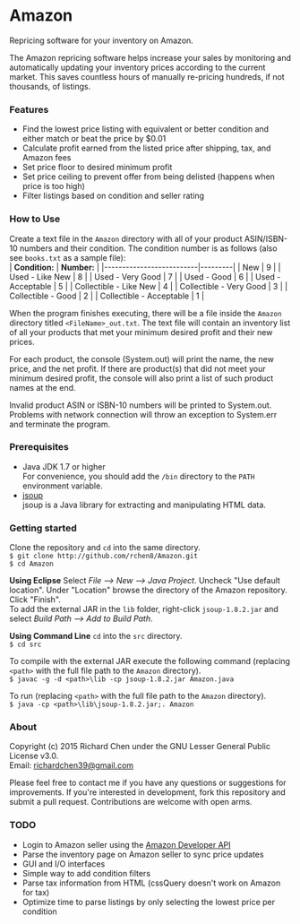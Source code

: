 # Amazon
Repricing software for your inventory on Amazon.

The Amazon repricing software helps increase your sales by monitoring and automatically updating your inventory prices according to the current market. This saves countless hours of manually re-pricing hundreds, if not thousands, of listings.

### Features
* Find the lowest price listing with equivalent or better condition and either match or beat the price by $0.01
* Calculate profit earned from the listed price after shipping, tax, and Amazon fees
* Set price floor to desired minimum profit
* Set price ceiling to prevent offer from being delisted (happens when price is too high)
* Filter listings based on condition and seller rating

### How to Use
Create a text file in the `Amazon` directory with all of your product ASIN/ISBN-10 numbers and their condition. The condition number is as follows (also see `books.txt` as a sample file):  
| **Condition:**               | **Number:** |
|--------------------------|---------|
| New                      | 9       |
| Used - Like New          | 8       |
| Used - Very Good         | 7       |
| Used - Good              | 6       |
| Used - Acceptable        | 5       |
| Collectible - Like New   | 4       |
| Collectible - Very Good  | 3       |
| Collectible - Good       | 2       |
| Collectible - Acceptable | 1       |

When the program finishes executing, there will be a file inside the `Amazon` directory titled `<FileName>_out.txt`. The text file will contain an inventory list of all your products that met your minimum desired profit and their new prices.

For each product, the console (System.out) will print the name, the new price, and the net profit. If there are product(s) that did not meet your minimum desired profit, the console will also print a list of such product names at the end.

Invalid product ASIN or ISBN-10 numbers will be printed to System.out. Problems with network connection will throw an exception to System.err and terminate the program.

### Prerequisites
* Java JDK 1.7 or higher  
For convenience, you should add the `/bin` directory to the `PATH` environment variable.
* [jsoup](http://jsoup.org/)  
jsoup is a Java library for extracting and manipulating HTML data.

### Getting started
Clone the repository and `cd` into the same directory.  
`$ git clone http://github.com/rchen8/Amazon.git`  
`$ cd Amazon`

**Using Eclipse**
Select *File --> New --> Java Project*. Uncheck "Use default location". Under "Location" browse the directory of the Amazon repository. Click "Finish".  
To add the external JAR in the `lib` folder, right-click `jsoup-1.8.2.jar` and select *Build Path --> Add to Build Path*.

**Using Command Line**
`cd` into the `src` directory.  
`$ cd src`

To compile with the external JAR execute the following command (replacing `<path>` with the full file path to the `Amazon` directory).  
`$ javac -g -d <path>\lib -cp jsoup-1.8.2.jar Amazon.java`

To run (replacing `<path>` with the full file path to the `Amazon` directory).  
`$ java -cp <path>\lib\jsoup-1.8.2.jar;. Amazon`

### About
Copyright (c) 2015 Richard Chen under the GNU Lesser General Public License v3.0.  
Email: richardchen39@gmail.com

Please feel free to contact me if you have any questions or suggestions for improvements. If you're interested in development, fork this repository and submit a pull request. Contributions are welcome with open arms.

### TODO
* Login to Amazon seller using the [Amazon Developer API](http://login.amazon.com/documentation/combining-user-accounts)
* Parse the inventory page on Amazon seller to sync price updates
* GUI and I/O interfaces
* Simple way to add condition filters
* Parse tax information from HTML (cssQuery doesn't work on Amazon for tax)
* Optimize time to parse listings by only selecting the lowest price per condition